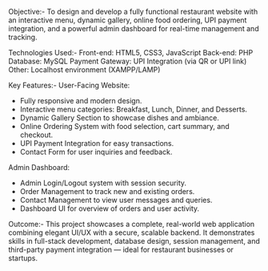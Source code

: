 Objective:-
To design and develop a fully functional restaurant website with an interactive menu, dynamic gallery, online food ordering, UPI payment integration, and a powerful admin dashboard for real-time management and tracking.

Technologies Used:-
Front-end: HTML5, CSS3, JavaScript
Back-end: PHP
Database: MySQL
Payment Gateway: UPI Integration (via QR or UPI link)
Other: Localhost environment (XAMPP/LAMP)

Key Features:-
User-Facing Website:
- Fully responsive and modern design.
- Interactive menu categories: Breakfast, Lunch, Dinner, and Desserts.
- Dynamic Gallery Section to showcase dishes and ambiance.
- Online Ordering System with food selection, cart summary, and checkout.
- UPI Payment Integration for easy transactions.
- Contact Form for user inquiries and feedback.

Admin Dashboard:
- Admin Login/Logout system with session security.
- Order Management to track new and existing orders.
- Contact Management to view user messages and queries.
- Dashboard UI for overview of orders and user activity.

Outcome:-
This project showcases a complete, real-world web application combining elegant UI/UX with a secure, scalable backend. It demonstrates skills in full-stack development, database design, session management, and third-party payment integration — ideal for restaurant businesses or startups.
  
